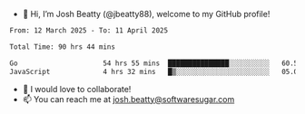 - 👋 Hi, I’m Josh Beatty (@jbeatty88), welcome to my GitHub profile!

<!--START_SECTION:waka-->

```txt
From: 12 March 2025 - To: 11 April 2025

Total Time: 90 hrs 44 mins

Go                     54 hrs 55 mins  ███████████████░░░░░░░░░░   60.53 %
JavaScript             4 hrs 32 mins   █▒░░░░░░░░░░░░░░░░░░░░░░░   05.01 %
```

<!--END_SECTION:waka-->

- 💞️ I would love to collaborate!
- 📫 You can reach me at josh.beatty@softwaresugar.com

<!---
jbeatty88/jbeatty88 is a ✨ special ✨ repository because its `README.md` (this file) appears on your GitHub profile.
You can click the Preview link to take a look at your changes.
--->
